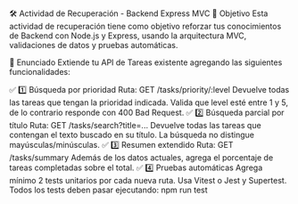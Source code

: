 🛠️ Actividad de Recuperación - Backend Express MVC
🎯 Objetivo
Esta actividad de recuperación tiene como objetivo reforzar tus conocimientos de Backend con Node.js y Express, usando la arquitectura MVC, validaciones de datos y pruebas automáticas.

📌 Enunciado
Extiende tu API de Tareas existente agregando las siguientes funcionalidades:

✅ 1️⃣ Búsqueda por prioridad
Ruta: GET /tasks/priority/:level
Devuelve todas las tareas que tengan la prioridad indicada.
Valida que level esté entre 1 y 5, de lo contrario responde con 400 Bad Request.
✅ 2️⃣ Búsqueda parcial por título
Ruta: GET /tasks/search?title=...
Devuelve todas las tareas que contengan el texto buscado en su título.
La búsqueda no distingue mayúsculas/minúsculas.
✅ 3️⃣ Resumen extendido
Ruta: GET /tasks/summary
Además de los datos actuales, agrega el porcentaje de tareas completadas sobre el total.
✅ 4️⃣ Pruebas automáticas
Agrega mínimo 2 tests unitarios por cada nueva ruta.
Usa Vitest o Jest y Supertest.
Todos los tests deben pasar ejecutando:
npm run test